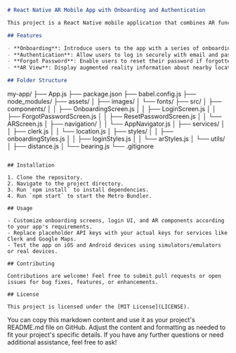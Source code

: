 ```markdown
# React Native AR Mobile App with Onboarding and Authentication

This project is a React Native mobile application that combines AR functionality with onboarding and authentication features. Users can explore their surroundings in augmented reality, log in securely, and manage their accounts.

## Features

- **Onboarding**: Introduce users to the app with a series of onboarding screens.
- **Authentication**: Allow users to log in securely with email and password.
- **Forgot Password**: Enable users to reset their password if forgotten.
- **AR View**: Display augmented reality information about nearby locations using the device camera and geolocation.

## Folder Structure

```
my-app/
├── App.js
├── package.json
├── babel.config.js
├── node_modules/
├── assets/
│   ├── images/
│   └── fonts/
├── src/
│   ├── components/
│   │   ├── OnboardingScreen.js
│   │   ├── LoginScreen.js
│   │   ├── ForgotPasswordScreen.js
│   │   ├── ResetPasswordScreen.js
│   │   └── ARScreen.js
│   ├── navigation/
│   │   └── AppNavigator.js
│   ├── services/
│   │   ├── clerk.js
│   │   └── location.js
│   ├── styles/
│   │   ├── onboardingStyles.js
│   │   ├── loginStyles.js
│   │   └── arStyles.js
│   └── utils/
│       ├── distance.js
│       └── bearing.js
└── .gitignore
```

## Installation

1. Clone the repository.
2. Navigate to the project directory.
3. Run `npm install` to install dependencies.
4. Run `npm start` to start the Metro Bundler.

## Usage

- Customize onboarding screens, login UI, and AR components according to your app's requirements.
- Replace placeholder API keys with your actual keys for services like Clerk and Google Maps.
- Test the app on iOS and Android devices using simulators/emulators or real devices.

## Contributing

Contributions are welcome! Feel free to submit pull requests or open issues for bug fixes, features, or enhancements.

## License

This project is licensed under the [MIT License](LICENSE).

```

You can copy this markdown content and use it as your project's README.md file on GitHub. Adjust the content and formatting as needed to fit your project's specific details. If you have any further questions or need additional assistance, feel free to ask!
